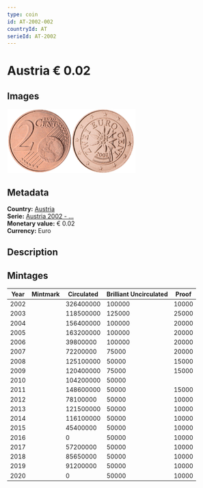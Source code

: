 ```yaml
---
type: coin
id: AT-2002-002
countryId: AT
serieId: AT-2002
---
```


# Austria € 0.02

## Images

<img src="../../../Images/common-2002-002.png" height="150" alt="Front image"><img src="Images/austria-2002-002.png" height="150" alt="Back image">

## Metadata

**Country:** [Austria](../index.md)\
**Serie:** [Austria 2002 - ...](index.md)\
**Monetary value:** € 0.02\
**Currency:** Euro

## Description


## Mintages

| Year | Mintmark | Circulated | Brilliant Uncirculated | Proof |
| ---- | -------- | ---------- | ---------------------- | ----- |
| 2002 |  | 326400000| 100000 | 10000 |
| 2003 |  | 118500000| 125000 | 25000 |
| 2004 |  | 156400000| 100000 | 20000 |
| 2005 |  | 163200000| 100000 | 20000 |
| 2006 |  | 39800000| 100000 | 20000 |
| 2007 |  | 72200000| 75000 | 20000 |
| 2008 |  | 125100000| 50000 | 15000 |
| 2009 |  | 120400000| 75000 | 15000 |
| 2010 |  | 104200000| 50000 |  |
| 2011 |  | 148600000| 50000 | 15000 |
| 2012 |  | 78100000| 50000 | 10000 |
| 2013 |  | 121500000| 50000 | 10000 |
| 2014 |  | 116100000| 50000 | 10000 |
| 2015 |  | 45400000| 50000 | 10000 |
| 2016 |  | 0| 50000 | 10000 |
| 2017 |  | 57200000| 50000 | 10000 |
| 2018 |  | 85650000| 50000 | 10000 |
| 2019 |  | 91200000| 50000 | 10000 |
| 2020 |  | 0| 50000 | 10000 |
